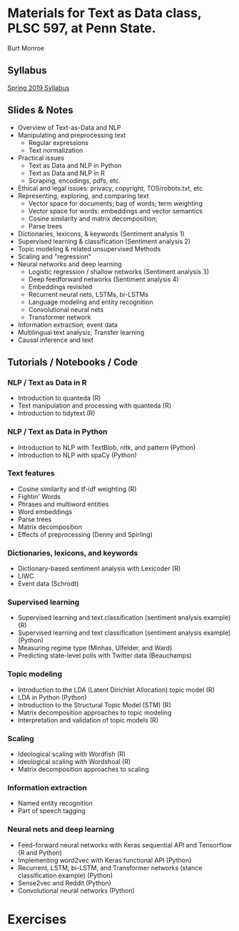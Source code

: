 # Materials for Text as Data class, PLSC 597, at Penn State.

Burt Monroe

## Syllabus

[Spring 2019 Syllabus](https://burtmonroe.github.io/TextAsDataCourse/TADASyllabus-Spring2019.pdf)

## Slides & Notes
 * Overview of Text-as-Data and NLP
 * Manipulating and preprocessing text
    * Regular expressions
    * Text normalization
 * Practical issues
     * Text as Data and NLP in Python
     * Text as Data and NLP in R
     * Scraping, encodings, pdfs, etc.
 * Ethical and legal issues: privacy, copyright, TOS/robots.txt, etc.
 * Representing, exploring, and comparing text
     * Vector space for documents; bag of words; term weighting
     * Vector space for words: embeddings and vector semantics
     * Cosine similarity and matrix decomposition;
     * Parse trees
 * Dictionaries, lexicons, & keywords (Sentiment analysis 1)
 * Supervised learning & classification (Sentiment analysis 2)
 * Topic modeling & related unsupervised Methods
 * Scaling and "regression"
 * Neural networks and deep learning
     * Logistic regression / shallow networks (Sentiment analysis 3)
     * Deep feedforward networks (Sentiment analysis 4)
     * Embeddings revisited
     * Recurrent neural nets, LSTMs, bi-LSTMs
     * Language modeling and entity recognition
     * Convolutional neural nets
     * Transformer network
 * Information extraction; event data
 * Multilingual text analysis; Transfer learning
 * Causal inference and text
  

## Tutorials / Notebooks / Code

### NLP / Text as Data in R

 * Introduction to quanteda (R)
 * Text manipulation and processing with quanteda (R)
 * Introduction to tidytext (R)
 
### NLP / Text as Data in Python
  * Introduction to NLP with TextBlob, nltk, and pattern (Python)
  * Introduction to NLP with spaCy (Python)
  
### Text features
  * Cosine similarity and tf-idf weighting (R)
  * Fightin' Words 
  * Phrases and multiword entities
  * Word embeddings
  * Parse trees
  * Matrix decomposition
  * Effects of preprocessing (Denny and Spirling)
  
### Dictionaries, lexicons, and keywords
  * Dictionary-based sentiment analysis with Lexicoder (R)
  * LIWC
  * Event data (Schrodt)
  
### Supervised learning
  * Supervised learning and text classification (sentiment analysis example) (R)
  * Supervised learning and text classification (sentiment analysis example) (Python)
  * Measuring regime type (Minhas, Ulfelder, and Ward)
  * Predicting state-level polls with Twitter data (Beauchamps)
  
### Topic modeling
  * Introduction to the LDA (Latent Dirichlet Allocation) topic model (R)
  * LDA in Python (Python)
  * Introduction to the Structural Topic Model (STM) (R)
  * Matrix decomposition approaches to topic modeling
  * Interpretation and validation of topic models (R)

### Scaling
  * Ideological scaling with Wordfish (R)
  * Ideological scaling with Wordshoal (R)
  * Matrix decomposition approaches to scaling
  
### Information extraction
  * Named entity recognition
  * Part of speech tagging
  
### Neural nets and deep learning
  * Feed-forward neural networks with Keras sequential API and Tensorflow (R and Python)
  * Implementing word2vec with Keras functional API (Python)
  * Recurrent, LSTM, bi-LSTM, and Transformer networks (stance classification example) (Python)
  * Sense2vec and Reddit (Python)
  * Convolutional neural networks (Python)

# Exercises
